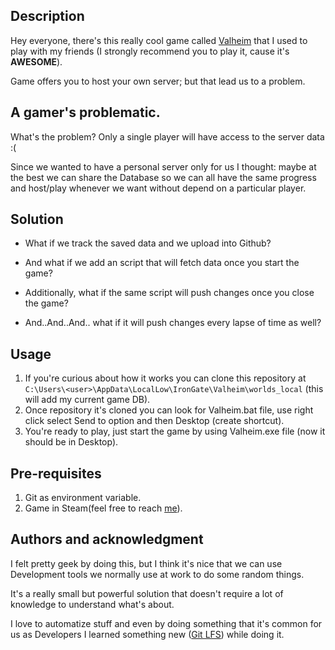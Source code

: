 ## Description

Hey everyone, there's this really cool game called [Valheim](https://www.valheimgame.com/) that I used to play with my friends (I strongly recommend you to play it, cause it's <b>AWESOME</b>).

Game offers you to host your own server; but that lead us to a problem.

## A gamer's problematic.

What's the problem? Only a single player will have access to the server data :(

Since we wanted to have a personal server only for us I thought: maybe at the best we can share the Database so we can all have the same progress and host/play whenever we want without depend on a particular player.

## Solution

* What if we track the saved data and we upload into Github?

* And what if we add an script that will fetch data once you start the game?

* Additionally, what if the same script will push changes once you close the game?

* And..And..And.. what if it will push changes every lapse of time as well?

## Usage

1. If you're curious about how it works you can clone this repository at `C:\Users\<user>\AppData\LocalLow\IronGate\Valheim\worlds_local` (this will add my current game DB).
2. Once repository it's cloned you can look for Valheim.bat file, use right click select Send to option and then Desktop (create shortcut).
3. You're ready to play, just start the game by using Valheim.exe file (now it should be in Desktop).

## Pre-requisites

1. Git as environment variable.
2. Game in Steam(feel free to reach [me](https://steamcommunity.com/profiles/76561198395802666/)).

## Authors and acknowledgment

I felt pretty geek by doing this, but I think it's nice that we can use Development tools we normally use at work to do some random things.

It's a really small but powerful solution that doesn't require a lot of knowledge to understand what's about.

I love to automatize stuff and even by doing something that it's common for us as Developers I learned something new ([Git LFS](https://git-lfs.com/)) while doing it.

